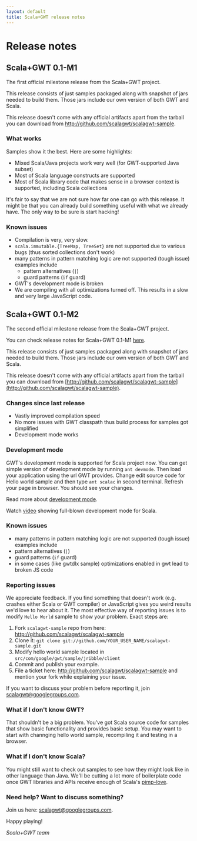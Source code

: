 ```yaml
---
layout: default
title: Scala+GWT release notes
---
```


Release notes
=============

Scala+GWT 0.1-M1
----------------

The first official milestone release from the Scala+GWT project.

This release consists of just samples packaged along with snapshot
of jars needed to build them. Those jars include our own version
of both GWT and Scala.

This release doesn't come with any official artifacts apart from the
tarball you can download from http://github.com/scalagwt/scalagwt-sample.

### What works

Samples show it the best. Here are some highlights:

  * Mixed Scala/Java projects work very well (for GWT-supported Java subset)
  * Most of Scala language constructs are supported
  * Most of Scala library code that makes sense in a browser context is supported, including Scala collections

It's fair to say that we are not sure how far one can go with this release. It might be that you can already
build something useful with what we already have. The only way to be sure is start hacking!

### Known issues

  * Compilation is very, very slow.
  * `scala.immutable.{TreeMap, TreeSet}` are not supported due to various bugs (thus sorted collections don't work)
  * many patterns in pattern matching logic are not supported (tough issue) examples include
    * pattern alternatives (`|`)
    * guard patterns (`if` guard)
  * GWT's development mode is broken
  * We are compiling with all optimizations turned off. This results in a slow and very large JavaScript code.
  
Scala+GWT 0.1-M2
----------------

The second official milestone release from the Scala+GWT project.

You can check release notes for Scala+GWT 0.1-M1 [here](http://scalagwt.github.com/releasenotes).

This release consists of just samples packaged along with snapshot
of jars needed to build them. Those jars include our own version
of both GWT and Scala.

This release doesn't come with any official artifacts apart from the
tarball you can download from [http://github.com/scalagwt/scalagwt-sample](http://github.com/scalagwt/scalagwt-sample).

### Changes since last release

  * Vastly improved compilation speed
  * No more issues with GWT classpath thus build process for samples got simplified
  * Development mode works

### Development mode

GWT's development mode is supported for Scala project now. You can get simple version
of development mode by running `ant devmode`. Then load your application using the
url GWT provides. Change edit source code for Hello world sample and then type
`ant scalac` in second terminal. Refresh your page in browser. You should see your
changes.

Read more about [development mode](http://code.google.com/webtoolkit/doc/latest/DevGuideCompilingAndDebugging.html#DevGuideDevMode).

Watch [video](http://www.youtube.com/watch?v=w1nluQmkE8g) showing full-blown development mode for Scala.

### Known issues

  * many patterns in pattern matching logic are not supported (tough issue) examples include
  * pattern alternatives (`|`)
  * guard patterns (`if` guard)
  * in some cases (like gwtdlx sample) optimizations enabled in gwt lead to broken JS code

### Reporting issues

We appreciate feedback. If you find something that doesn't work (e.g. crashes either Scala or GWT compiler)
or JavaScript gives you weird results we'd love to hear about it. The most effective way of reporting issues
is to modify `Hello World` sample to show your problem. Exact steps are:

  1. Fork `scalagwt-sample` repo from here: http://github.com/scalagwt/scalagwt-sample
  2. Clone it: `git clone git://github.com/YOUR_USER_NAME/scalagwt-sample.git`
  3. Modify hello world sample located in `src/com/google/gwt/sample/jribble/client`
  4. Commit and publish your example.
  5. File a ticket here: http://github.com/scalagwt/scalagwt-sample and mention your
     fork while explaining your issue.

If you want to discuss your problem before reporting it, join
[scalagwt@googlegroups.com](http://groups.google.com/group/scalagwt).

### What if I don't know GWT?

That shouldn't be a big problem. You've got Scala source code for samples that show basic functionality
and provides basic setup. You may want to start with channging hello world sample, recompiling it and
testing in a browser.

### What if I don't know Scala?

You might still want to check out samples to see how they might look like in other language than Java.
We'll be cutting a lot more of boilerplate code once GWT libraries and APIs receive enough of Scala's
[pimp-love](http://www.artima.com/weblogs/viewpost.jsp?thread=179766).

### Need help? Want to discuss something?

Join us here: [scalagwt@googlegroups.com](http://groups.google.com/group/scalagwt).


Happy playing!

*Scala+GWT team*
